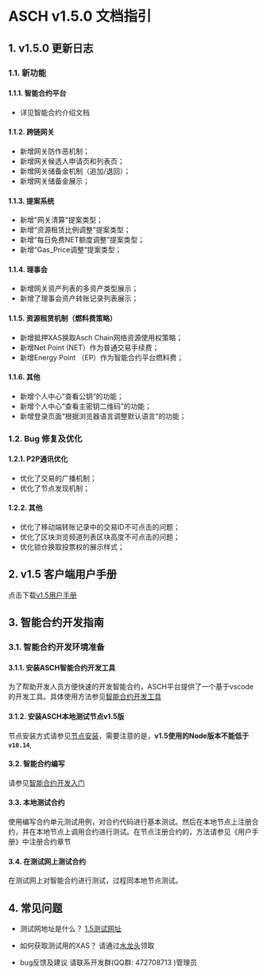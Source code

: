 # ASCH v1.5.0 文档指引

## 1. v1.5.0 更新日志

### 1.1. 新功能

#### 1.1.1. 智能合约平台

- 详见智能合约介绍文档

#### 1.1.2. 跨链网关

- 新增网关防作恶机制；
- 新增网关候选人申请页和列表页；
- 新增网关储备金机制（追加/退回）；
- 新增网关储备金展示；

#### 1.1.3. 提案系统

- 新增"网关清算"提案类型；
- 新增“资源租赁比例调整”提案类型；
- 新增“每日免费NET额度调整”提案类型；
- 新增“Gas_Price调整“提案类型；

#### 1.1.4. 理事会

- 新增网关资产列表的多资产类型展示；
- 新增了理事会资产转账记录列表展示；

#### 1.1.5. 资源租赁机制（燃料费策略）

- 新增抵押XAS换取Asch Chain网络资源使用权策略；
- 新增Net Point (NET）作为普通交易手续费；
- 新增Energy Point （EP）作为智能合约平台燃料费；

#### 1.1.6. 其他

- 新增个人中心“查看公钥“的功能；
- 新增个人中心“查看主密钥二维码”的功能；
- 新增登录页面“根据浏览器语言调整默认语言“的功能；

### 1.2. Bug 修复及优化

#### 1.2.1. P2P通讯优化

- 优化了交易的广播机制；
- 优化了节点发现机制；

#### 1.2.2. 其他

- 优化了移动端转账记录中的交易ID不可点击的问题；
- 优化了区块浏览频道列表区块高度不可点击的问题；
- 优化锁仓换取投票权的展示样式；

## 2. v1.5 客户端用户手册

  点击下载[v1.5用户手册](./manual.pdf)

## 3. 智能合约开发指南

### 3.1. 智能合约开发环境准备

#### 3.1.1. 安装ASCH智能合约开发工具

为了帮助开发人员方便快速的开发智能合约，ASCH平台提供了一个基于vscode的开发工具。具体使用方法参见[智能合约开发工具](./asch-contract/dev-tools.md)

#### 3.1.2. 安装ASCH本地测试节点v1.5版

节点安装方式请参见[节点安装](../install/zh-cn.md)，需要注意的是，**v1.5使用的Node版本不能低于`v10.14`**,

#### 3.2. 智能合约编写

请参见[智能合约开发入门](./asch-contract/contract-introduction.md)

#### 3.3. 本地测试合约

使用编写合约单元测试用例，对合约代码进行基本测试。然后在本地节点上注册合约，并在本地节点上调用合约进行测试。在节点注册合约的，方法请参见《用户手册》中注册合约章节

#### 3.4. 在测试网上测试合约

在测试网上对智能合约进行测试，过程同本地节点测试。

## 4. 常见问题

- 测试网地址是什么？
  [1.5测试网址](http://testnet.asch.cn/)

- 如何获取测试用的XAS？
  请通过[水龙头](http://www.asch.io:3000/faucet/index.html/)领取

- bug反馈及建议
  请联系开发群(QQ群: 472708713 )管理员